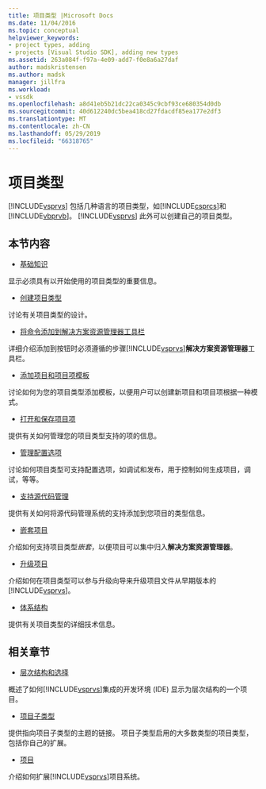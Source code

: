 ```yaml
---
title: 项目类型 |Microsoft Docs
ms.date: 11/04/2016
ms.topic: conceptual
helpviewer_keywords:
- project types, adding
- projects [Visual Studio SDK], adding new types
ms.assetid: 263a084f-f97a-4e09-add7-f0e8a6a27daf
author: madskristensen
ms.author: madsk
manager: jillfra
ms.workload:
- vssdk
ms.openlocfilehash: a8d41eb5b21dc22ca0345c9cbf93ce680354d0db
ms.sourcegitcommit: 40d612240dc5bea418cd27fdacdf85ea177e2df3
ms.translationtype: MT
ms.contentlocale: zh-CN
ms.lasthandoff: 05/29/2019
ms.locfileid: "66318765"
---
```

# <a name="project-types"></a>项目类型
[!INCLUDE[vsprvs](../../code-quality/includes/vsprvs_md.md)] 包括几种语言的项目类型，如[!INCLUDE[csprcs](../../data-tools/includes/csprcs_md.md)]和[!INCLUDE[vbprvb](../../code-quality/includes/vbprvb_md.md)]。 [!INCLUDE[vsprvs](../../code-quality/includes/vsprvs_md.md)] 此外可以创建自己的项目类型。

## <a name="in-this-section"></a>本节内容
- [基础知识](../../extensibility/internals/project-type-essentials.md)

 显示必须具有以开始使用的项目类型的重要信息。

- [创建项目类型](../../extensibility/internals/creating-project-types.md)

 讨论有关项目类型的设计。

- [将命令添加到解决方案资源管理器工具栏](../../extensibility/adding-a-command-to-the-solution-explorer-toolbar.md)

 详细介绍添加到按钮时必须遵循的步骤[!INCLUDE[vsprvs](../../code-quality/includes/vsprvs_md.md)]**解决方案资源管理器**工具栏。

- [添加项目和项目项模板](../../extensibility/internals/adding-project-and-project-item-templates.md)

 讨论如何为您的项目类型添加模板，以便用户可以创建新项目和项目项根据一种模式。

- [打开和保存项目项](../../extensibility/internals/opening-and-saving-project-items.md)

 提供有关如何管理您的项目类型支持的项的信息。

- [管理配置选项](../../extensibility/internals/managing-configuration-options.md)

 讨论如何项目类型可支持配置选项，如调试和发布，用于控制如何生成项目，调试，等等。

- [支持源代码管理](../../extensibility/internals/supporting-source-control.md)

 提供有关如何将源代码管理系统的支持添加到您项目的类型信息。

- [嵌套项目](../../extensibility/internals/nesting-projects.md)

 介绍如何支持项目类型*嵌套*，以便项目可以集中归入**解决方案资源管理器**。

- [升级项目](../../extensibility/internals/upgrading-projects.md)

 介绍如何在项目类型可以参与升级向导来升级项目文件从早期版本的[!INCLUDE[vsprvs](../../code-quality/includes/vsprvs_md.md)]。

- [体系结构](../../extensibility/internals/project-types-architecture.md)

 提供有关项目类型的详细技术信息。

## <a name="related-sections"></a>相关章节
- [层次结构和选择](../../extensibility/internals/hierarchies-and-selection.md)

 概述了如何[!INCLUDE[vsprvs](../../code-quality/includes/vsprvs_md.md)]集成的开发环境 (IDE) 显示为层次结构的一个项目。

- [项目子类型](../../extensibility/internals/project-subtypes.md)

 提供指向项目子类型的主题的链接。 项目子类型启用的大多数类型的项目类型，包括你自己的扩展。

- [项目](../../extensibility/internals/projects.md)

 介绍如何扩展[!INCLUDE[vsprvs](../../code-quality/includes/vsprvs_md.md)]项目系统。